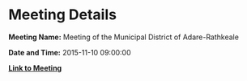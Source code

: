 # Meeting Details

**Meeting Name:** Meeting of the Municipal District of Adare-Rathkeale

**Date and Time:** 2015-11-10 09:00:00

**[Link to Meeting](https://www.limerick.ie/council/whats-on/meeting-municipal-district-adare-rathkeale-2)**
